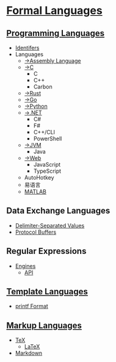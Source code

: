 # [Formal Languages](Formal%20Languages.md)
## [Programming Languages](Computer/Programming/README.md)
- [Identifers](Computer/Programming/Identifers.md)
- Languages
  - [→Assembly Language](https://github.com/Chaoses-Ib/ComputerHardware#instruction-set-architectures)
  - [→C](https://github.com/Chaoses-Ib/Cpp#languages)
    - C
    - C++
    - Carbon
  - [→Rust](https://github.com/Chaoses-Ib/Rust)
  - [→Go](https://github.com/Chaoses-Ib/Go)
  - [→Python](https://github.com/Chaoses-Ib/Python)
  - [→.NET](https://github.com/Chaoses-Ib/.NET#languages)
    - C#
    - F#
    - C++/CLI
    - PowerShell
  - [→JVM](https://github.com/Chaoses-Ib/Java#languages)
    - Java
  - [→Web](https://github.com/Chaoses-Ib/Web#javascript)
    - JavaScript
    - TypeScript
  - AutoHotkey
  - 易语言
  - [MATLAB](https://github.com/Chaoses-Ib/ComputationalMathematics/tree/main#matlab)

## Data Exchange Languages
- [Delimiter-Separated Values](Computer/Data/Delimiter-Separated%20Values.md)
- [Protocol Buffers](Computer/Data/Protocol%20Buffers.md)

## Regular Expressions
- [Engines](Computer/Regular/Engines/README.md)
  - [API](Computer/Regular/Engines/API.md)

## [Template Languages](Computer/Template/README.md)
- [printf Format](Computer/Template/printf%20Format.md)

## [Markup Languages](Computer/Markup/README.md)
- [TeX](Computer/Markup/TeX/README.md)
  - [LaTeX](Computer/Markup/TeX/LaTeX.md)
- [Markdown](Computer/Markup/Markdown/README.md)